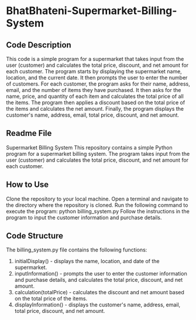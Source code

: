 # BhatBhateni-Supermarket-Billing-System

## Code Description
This code is a simple program for a supermarket that takes input from the user (customer) and calculates the total price, discount, and net amount for each customer. The program starts by displaying the supermarket name, location, and the current date. It then prompts the user to enter the number of customers. For each customer, the program asks for their name, address, email, and the number of items they have purchased. It then asks for the name, price, and quantity of each item and calculates the total price of all the items. The program then applies a discount based on the total price of the items and calculates the net amount. Finally, the program displays the customer's name, address, email, total price, discount, and net amount. 

## Readme File
Supermarket Billing System
This repository contains a simple Python program for a supermarket billing system. The program takes input from the user (customer) and calculates the total price, discount, and net amount for each customer.

## How to Use
Clone the repository to your local machine.
Open a terminal and navigate to the directory where the repository is cloned.
Run the following command to execute the program: python billing_system.py
Follow the instructions in the program to input the customer information and purchase details.
## Code Structure
The billing_system.py file contains the following functions: 
1. initialDisplay() - displays the name, location, and date of the supermarket.
2. inputInformation() - prompts the user to enter the customer information and purchase details, and calculates the total price, discount, and net amount.
3. calculation(totalPrice) - calculates the discount and net amount based on the total price of the items.
4. displayInformation() - displays the customer's name, address, email, total price, discount, and net amount.
